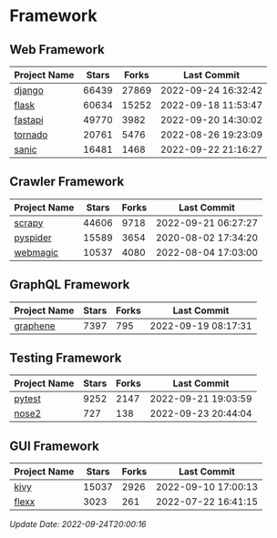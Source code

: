 # Framework

## Web Framework
| Project Name | Stars | Forks | Last Commit |
| ------------ | ----- | ----- | ----------- |
| [django](https://github.com/django/django) | 66439 | 27869 | 2022-09-24 16:32:42 |
| [flask](https://github.com/pallets/flask) | 60634 | 15252 | 2022-09-18 11:53:47 |
| [fastapi](https://github.com/tiangolo/fastapi) | 49770 | 3982 | 2022-09-20 14:30:02 |
| [tornado](https://github.com/tornadoweb/tornado) | 20761 | 5476 | 2022-08-26 19:23:09 |
| [sanic](https://github.com/sanic-org/sanic) | 16481 | 1468 | 2022-09-22 21:16:27 |

## Crawler Framework
| Project Name | Stars | Forks | Last Commit |
| ------------ | ----- | ----- | ----------- |
| [scrapy](https://github.com/scrapy/scrapy) | 44606 | 9718 | 2022-09-21 06:27:27 |
| [pyspider](https://github.com/binux/pyspider) | 15589 | 3654 | 2020-08-02 17:34:20 |
| [webmagic](https://github.com/code4craft/webmagic) | 10537 | 4080 | 2022-08-04 17:03:00 |

## GraphQL Framework
| Project Name | Stars | Forks | Last Commit |
| ------------ | ----- | ----- | ----------- |
| [graphene](https://github.com/graphql-python/graphene) | 7397 | 795 | 2022-09-19 08:17:31 |

## Testing Framework
| Project Name | Stars | Forks | Last Commit |
| ------------ | ----- | ----- | ----------- |
| [pytest](https://github.com/pytest-dev/pytest) | 9252 | 2147 | 2022-09-21 19:03:59 |
| [nose2](https://github.com/nose-devs/nose2) | 727 | 138 | 2022-09-23 20:44:04 |

## GUI Framework
| Project Name | Stars | Forks | Last Commit |
| ------------ | ----- | ----- | ----------- |
| [kivy](https://github.com/kivy/kivy) | 15037 | 2926 | 2022-09-10 17:00:13 |
| [flexx](https://github.com/flexxui/flexx) | 3023 | 261 | 2022-07-22 16:41:15 |

*Update Date: 2022-09-24T20:00:16*